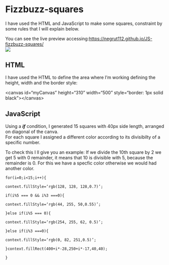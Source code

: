 # Fizzbuzz-squares
<p>I have used the HTML and JavaScript to make some squares, constraint by some rules that I will explain below.</p>
<p>You can see the live preview accessing:<a href="https://negrut112.github.io/JS-fizzbuzz-squares/">https://negrut112.github.io/JS-fizzbuzz-squares/</a><br>
<img src="https://i.imgur.com/If5XMoy.jpg">

## HTML
<p>I have used the HTML to define the area where I’m working defining the height, width and the border style:</p>
<p>&lt;canvas id=“myCanvas” height=“310” width=“500” style=“border: 1px solid black”&gt;&lt;/canvas&gt;</p>

## JavaScript

<p>Using a <b><i>if</i></b> condition, I generated 15 squares with 40px side length, arranged on diagonal of the canva.<br>
For each square I assigned a different color according to its divisibilty of a specific number.</p>
<p>To check this I ll give you an example: If we divide the 10th square by 2 we get 5 with 0 remainder, it means that 10 is divisible with 5, because the remainder is 0. For this we have a specfic color otherwise we would had another color.</p>

<pre><code>for(i=0;i&lt;15;i++){<br>
context.fillStyle=‘rgb(128, 128, 128,0.7)’;<br>
if(i%5 === 0 &amp;&amp; i%3 ===0){<br>
context.fillStyle=‘rgb(44, 255, 50,0.55)’;<br>
}else if(i%5 === 0){<br>
context.fillStyle=‘rgb(254, 255, 62, 0.5)’;<br>
}else if(i%3 ===0){<br>
context.fillStyle=‘rgb(0, 82, 251,0.5)’;<br>
}context.fillRect(400+i*-28,250+i*-17,40,40);<br>
}</pre></code>
